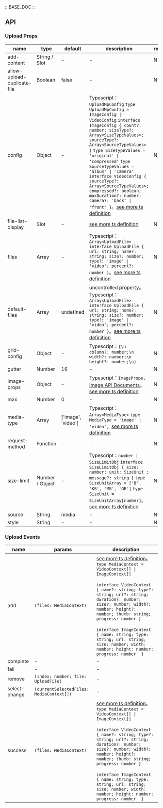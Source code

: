 :: BASE_DOC ::

## API
### Upload Props

name | type | default | description | required
-- | -- | -- | -- | --
add-content | String / Slot | - | \- | N
allow-upload-duplicate-file | Boolean | false | \- | N
config | Object | - | Typescript：`UploadMpConfig` `type UploadMpConfig = ImageConfig \| VideoConfig` `interface ImageConfig { count?: number; sizeType?: Array<SizeTypeValues>; sourceType?: Array<SourceTypeValues> }` `type SizeTypeValues = 'original' \| 'compressed'` `type SourceTypeValues = 'album' \| 'camera'` `interface VideoConfig { sourceType?: Array<SourceTypeValues>; compressed?: boolean; maxDuration?: number; camera?: 'back' \| 'front' }`。[see more ts definition](https://github.com/Tencent/tdesign-miniprogram/tree/develop/src/upload/type.ts) | N
file-list-display | Slot | - | [see more ts definition](https://github.com/Tencent/tdesign-miniprogram/tree/develop/src/upload/type.ts) | N
files | Array | - | Typescript：`Array<UploadFile>` `interface UploadFile { url: string; name?: string; size?: number; type?: 'image' \| 'video'; percent?: number }`。[see more ts definition](https://github.com/Tencent/tdesign-miniprogram/tree/develop/src/upload/type.ts) | N
default-files | Array | undefined | uncontrolled property。Typescript：`Array<UploadFile>` `interface UploadFile { url: string; name?: string; size?: number; type?: 'image' \| 'video'; percent?: number }`。[see more ts definition](https://github.com/Tencent/tdesign-miniprogram/tree/develop/src/upload/type.ts) | N
grid-config | Object | - | Typescript：`{\n  column?: number;\n  width?: number;\n  height?: number;\n}` | N
gutter | Number | 16 | \- | N
image-props | Object | - | Typescript：`ImageProps`，[Image API Documents](./image?tab=api)。[see more ts definition](https://github.com/Tencent/tdesign-miniprogram/tree/develop/src/upload/type.ts) | N
max | Number | 0 | \- | N
media-type | Array | ['image', 'video'] | Typescript：`Array<MediaType>` `type MediaType = 'image' \| 'video'`。[see more ts definition](https://github.com/Tencent/tdesign-miniprogram/tree/develop/src/upload/type.ts) | N
request-method | Function | - | \- | N
size-limit | Number / Object | - | Typescript：`number \| SizeLimitObj` `interface SizeLimitObj { size: number; unit: SizeUnit ; message?: string }` `type SizeUnitArray = ['B', 'KB', 'MB', 'GB']` `type SizeUnit = SizeUnitArray[number]`。[see more ts definition](https://github.com/Tencent/tdesign-miniprogram/tree/develop/src/upload/type.ts) | N
source | String | media | \- | N
style | String | - | \- | N

### Upload Events

name | params | description
-- | -- | --
add | `(files: MediaContext)` | [see more ts definition](https://github.com/Tencent/tdesign-miniprogram/tree/develop/src/upload/type.ts)。<br/>`type MediaContext = VideoContext[] \| ImageContext[]`<br/><br/>`interface VideoContext { name?: string; type?: string; url?: string; duration?: number; size?: number; width?: number; height?: number; thumb: string; progress: number }`<br/><br/>`interface ImageContext { name: string; type: string; url: string;  size: number; width: number; height: number; progress: number  }`<br/>
complete | \- | \-
fail | \- | \-
remove | `(index: number; file: UploadFile)` | \-
select-change | `(currentSelectedFiles: MediaContext[])` | \-
success | `(files: MediaContext)` | [see more ts definition](https://github.com/Tencent/tdesign-miniprogram/tree/develop/src/upload/type.ts)。<br/>`type MediaContext = VideoContext[] \| ImageContext[]`<br/><br/>`interface VideoContext { name?: string; type?: string; url?: string; duration?: number; size?: number; width?: number; height?: number; thumb: string; progress: number }`<br/><br/>`interface ImageContext { name: string; type: string; url: string;  size: number; width: number; height: number; progress: number  }`<br/>
